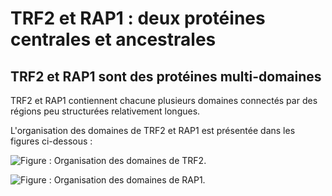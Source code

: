 # TRF2 et RAP1 : deux protéines centrales et ancestrales

## TRF2 et RAP1 sont des protéines multi-domaines

TRF2 et RAP1 contiennent chacune plusieurs domaines connectés par des régions
peu structurées relativement longues.

L'organisation des domaines de TRF2 et RAP1 est présentée dans les figures
ci-dessous :

![Figure : Organisation des domaines de TRF2.](intro/figures/trf2-domaines.png)

![Figure : Organisation des domaines de RAP1.](intro/figures/rap1-domaines.png)

